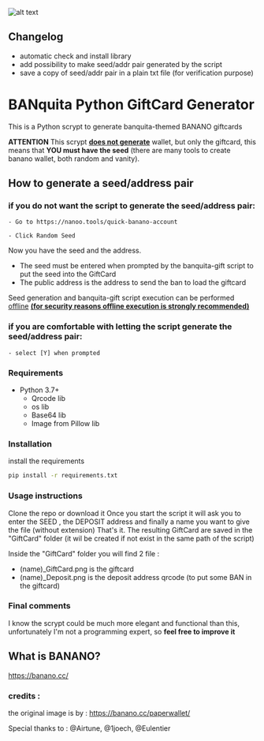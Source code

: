 ![alt text](http://pinode.altervista.org/static/img/bg.png)

## Changelog
- automatic check and install library
- add possibility to make seed/addr pair generated by the script
- save a copy of seed/addr pair in a plain txt file (for verification purpose)

# BANquita Python GiftCard Generator

This is a Python scrypt to generate banquita-themed BANANO giftcards 

**ATTENTION**
This scrypt **<u>does not generate</u>** wallet, but only the giftcard, this means that **YOU must have the seed** (there are many tools to create banano wallet, both random and vanity).

## How to generate a seed/address pair

  ### if you do not want the script to generate the seed/address pair:
    - Go to https://nanoo.tools/quick-banano-account

    - Click Random Seed

Now you have the seed and the address.

- The seed must be entered when prompted by the banquita-gift script to put the seed into the GiftCard
- The public address is the address to send the ban to load the giftcard


Seed generation and banquita-gift script execution can be performed <u>offline</u> **<u>(for security reasons offline execution is strongly recommended)</u>**

  ### if you are comfortable with letting the script generate the seed/address pair:
    - select [Y] when prompted

### Requirements

- Python 3.7+
  - Qrcode lib
  - os lib
  - Base64 lib
  - Image from Pillow lib
  
### Installation

install the requirements

```sh
pip install -r requirements.txt
```

### Usage instructions 

Clone the repo or download it
Once you start the script it will ask you to enter the SEED , the DEPOSIT address and finally a name you want to give the file (without extension) 
That's it.
The resulting GiftCard are saved in the "GiftCard" folder (it wil be created if not exist in the same path of the script)  

Inside the "GiftCard" folder  you will find 2 file :
  - (name)_GiftCard.png is the giftcard
  - (name)_Deposit.png is the deposit address qrcode (to put some BAN in the giftcard)

### Final comments

I know the scrypt could be much more elegant and functional than this, unfortunately I'm not a programming expert, so **feel free to improve it**

## What is BANANO?
https://banano.cc/

### credits :
the original image is by : https://banano.cc/paperwallet/

Special thanks to : @Airtune, @1joech, @Eulentier
